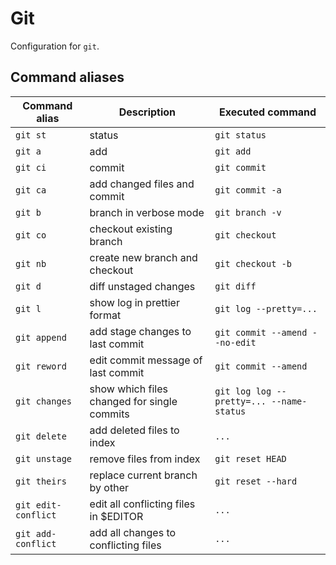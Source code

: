 # Git

Configuration for `git`.


## Command aliases

| Command alias       | Description                                 | Executed command                         |
| ------------------- | ------------------------------------------- | ---------------------------------------- |
| `git st`            | status                                      | `git status`                             |
| `git a`             | add                                         | `git add`                                |
| `git ci`            | commit                                      | `git commit`                             |
| `git ca`            | add changed files and commit                | `git commit -a`                          |
| `git b`             | branch in verbose mode                      | `git branch -v`                          |
| `git co`            | checkout existing branch                    | `git checkout`                           |
| `git nb`            | create new branch and checkout              | `git checkout -b`                        |
| `git d`             | diff unstaged changes                       | `git diff`                               |
| `git l`             | show log in prettier format                 | `git log --pretty=...`                   |
| `git append`        | add stage changes to last commit            | `git commit --amend --no-edit`           |
| `git reword`        | edit commit message of last commit          | `git commit --amend`                     |
| `git changes`       | show which files changed for single commits | `git log log --pretty=... --name-status` |
| `git delete`        | add deleted files to index                  | `...`                                    |
| `git unstage`       | remove files from index                     | `git reset HEAD`                         |
| `git theirs`        | replace current branch by other             | `git reset --hard`                       |
| `git edit-conflict` | edit all conflicting files in $EDITOR       | `...`                                    |
| `git add-conflict`  | add all changes to conflicting files        | `...`                                    |
